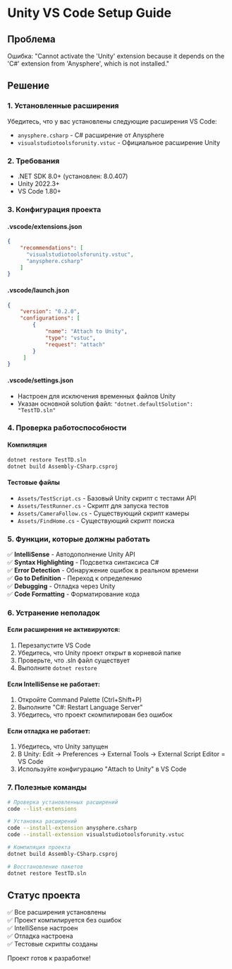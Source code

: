 # Unity VS Code Setup Guide

## Проблема
Ошибка: "Cannot activate the 'Unity' extension because it depends on the 'C#' extension from 'Anysphere', which is not installed."

## Решение

### 1. Установленные расширения
Убедитесь, что у вас установлены следующие расширения VS Code:
- `anysphere.csharp` - C# расширение от Anysphere
- `visualstudiotoolsforunity.vstuc` - Официальное расширение Unity

### 2. Требования
- .NET SDK 8.0+ (установлен: 8.0.407)
- Unity 2022.3+ 
- VS Code 1.80+

### 3. Конфигурация проекта

#### .vscode/extensions.json
```json
{
    "recommendations": [
      "visualstudiotoolsforunity.vstuc",
      "anysphere.csharp"
    ]
}
```

#### .vscode/launch.json
```json
{
    "version": "0.2.0",
    "configurations": [
        {
            "name": "Attach to Unity",
            "type": "vstuc",
            "request": "attach"
        }
     ]
}
```

#### .vscode/settings.json
- Настроен для исключения временных файлов Unity
- Указан основной solution файл: `"dotnet.defaultSolution": "TestTD.sln"`

### 4. Проверка работоспособности

#### Компиляция
```bash
dotnet restore TestTD.sln
dotnet build Assembly-CSharp.csproj
```

#### Тестовые файлы
- `Assets/TestScript.cs` - Базовый Unity скрипт с тестами API
- `Assets/TestRunner.cs` - Скрипт для запуска тестов
- `Assets/CameraFollow.cs` - Существующий скрипт камеры
- `Assets/FindHome.cs` - Существующий скрипт поиска

### 5. Функции, которые должны работать

✅ **IntelliSense** - Автодополнение Unity API  
✅ **Syntax Highlighting** - Подсветка синтаксиса C#  
✅ **Error Detection** - Обнаружение ошибок в реальном времени  
✅ **Go to Definition** - Переход к определению  
✅ **Debugging** - Отладка через Unity  
✅ **Code Formatting** - Форматирование кода  

### 6. Устранение неполадок

#### Если расширения не активируются:
1. Перезапустите VS Code
2. Убедитесь, что Unity проект открыт в корневой папке
3. Проверьте, что .sln файл существует
4. Выполните `dotnet restore`

#### Если IntelliSense не работает:
1. Откройте Command Palette (Ctrl+Shift+P)
2. Выполните "C#: Restart Language Server"
3. Убедитесь, что проект скомпилирован без ошибок

#### Если отладка не работает:
1. Убедитесь, что Unity запущен
2. В Unity: Edit → Preferences → External Tools → External Script Editor = VS Code
3. Используйте конфигурацию "Attach to Unity" в VS Code

### 7. Полезные команды

```bash
# Проверка установленных расширений
code --list-extensions

# Установка расширений
code --install-extension anysphere.csharp
code --install-extension visualstudiotoolsforunity.vstuc

# Компиляция проекта
dotnet build Assembly-CSharp.csproj

# Восстановление пакетов
dotnet restore TestTD.sln
```

## Статус проекта
✅ Все расширения установлены  
✅ Проект компилируется без ошибок  
✅ IntelliSense настроен  
✅ Отладка настроена  
✅ Тестовые скрипты созданы  

Проект готов к разработке! 